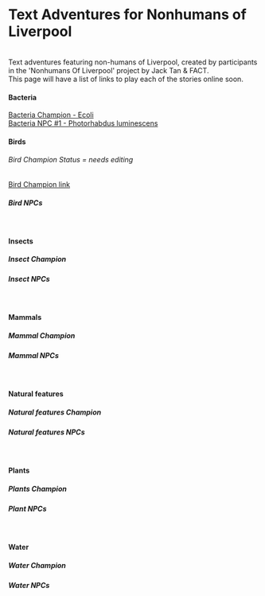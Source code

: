 <H1> Text Adventures for Nonhumans of Liverpool</H1>

<BR>
Text adventures featuring non-humans of Liverpool, created by participants in the 'Nonhumans Of Liverpool' project by Jack Tan & FACT.
<BR>
This page will have a list of links to play each of the stories online soon.
<BR>
<H4>Bacteria</H4>
  <a href="https://rawcdn.githack.com/factlearning/nonhumansofliverpooltextadventures/70d450834e20e8f86951a54b9ff7ec5e383bd01d/bacteria/champion/ecolichampion.html" target="_blank">Bacteria Champion - Ecoli</a>
  <BR>
  <a href="https://rawcdn.githack.com/factlearning/nonhumansofliverpooltextadventures/14e1a2603e33b2a7c9cea08c895e85ddccd27d85/bacteria/npcs/alienbacterianpc.html" target="_blank">Bacteria NPC #1 - Photorhabdus luminescens</a> 
  
<BR>
<H4>Birds</H4>
  <H6> Bird Champion Status = needs editing</H6>
  <a href="https://rawcdn.githack.com/factlearning/nonhumansofliverpooltextadventures/8332a09dc3b7fae54784c8d8aecf9f5e40423df8/birds/champion/birdchampion.html" target="_blank">Bird Champion link</a> 
  <BR>
<H5>Bird NPCs</H5>
<BR>
<H4>Insects</H4>
<H5>Insect Champion</H5>
<H5>Insect NPCs</H5>
<BR>
<H4>Mammals</H4>
<H5>Mammal Champion</H5>
<H5>Mammal NPCs</H5>
<BR>
<H4>Natural features</H4>
<H5>Natural features Champion</H5>
<H5>Natural features NPCs</H5>
<BR>
<H4>Plants</H4>
<H5>Plants Champion</H5>
<H5>Plant NPCs</H5>
<BR>
<H4>Water</H4>
<H5>Water Champion</H5>
<H5>Water NPCs</H5>

